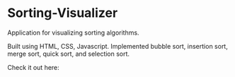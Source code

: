 # Sorting-Visualizer
Application for visualizing sorting algorithms.

Built using HTML, CSS, Javascript. Implemented bubble sort, insertion sort, merge sort, quick sort, and selection sort.

Check it out here: 
